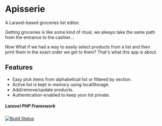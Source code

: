 # Apisserie

A Laravel-based groceries list editor.

Getting groceries is like some kind of ritual, we always take the same path from the entrance to the cashier...

Now What if we had a way to easily select products from a list and then print them in the exact order we get to them?
That's what this app is about.


## Features

* Easy pick items from alphabetical list or filtered by section.
* Active list is kept in memory using localStorage.
* Add/remove/update products.
* Authentication-enabled to keep your list private.



##### Laravel PHP Framework

[![Build Status](https://travis-ci.org/laravel/framework.svg)](https://travis-ci.org/laravel/framework)